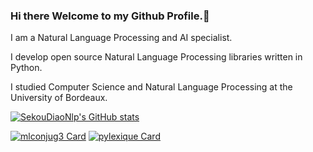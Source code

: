 ### Hi there Welcome to my Github Profile.👋

I am a Natural Language Processing and AI specialist.

I develop open source Natural Language Processing libraries written in Python.

I studied Computer Science and Natural Language Processing at the University of Bordeaux.

[![SekouDiaoNlp's GitHub stats](https://github-readme-stats.vercel.app/api?username=SekouDiaoNlp&count_private=true&show_icons=true&theme=great-gatsby)](https://github.com/SekouDiaoNlp/)

<!--
[![SekouDiaoNlp's wakatime stats](https://github-readme-stats.vercel.app/api/wakatime?username=SekouDiaoNlp&theme=great-gatsby)](https://github.com/anuraghazra/github-readme-stats)
-->

[![mlconjug3 Card](https://github-readme-stats.vercel.app/api/pin/?username=SekouDiaoNlp&repo=mlconjug3&theme=great-gatsby)](https://github.com/SekouDiaoNlp/mlconjug3) [![pylexique Card](https://github-readme-stats.vercel.app/api/pin/?username=SekouDiaoNlp&repo=pylexique&theme=great-gatsby)](https://github.com/SekouDiaoNlp/pylexique)

<!--
**SekouDiaoNlp/SekouDiaoNlp** is a ✨ _special_ ✨ repository because its `README.md` (this file) appears on your GitHub profile.

Here are some ideas to get you started:

- 🔭 I’m currently working on ...
- 🌱 I’m currently learning ...
- 👯 I’m looking to collaborate on ...
- 🤔 I’m looking for help with ...
- 💬 Ask me about ...
- 📫 How to reach me: ...
- 😄 Pronouns: ...
- ⚡ Fun fact: ...
-->
